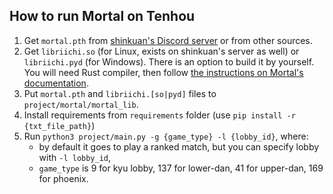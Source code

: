 ## How to run Mortal on Tenhou

1. Get `mortal.pth` from [shinkuan's Discord server](https://github.com/shinkuan/Akagi/blob/main/README.md#you-will-need) or from other sources.
2. Get `libriichi.so` (for Linux, exists on shinkuan's server as well) or `libriichi.pyd` (for Windows). There is an option to build it by yourself. You will need Rust compiler, then follow [the instructions on Mortal's documentation](https://mortal.ekyu.moe/user/build.html#build-and-install-libriichi).
3. Put `mortal.pth` and `libriichi.[so|pyd]` files to `project/mortal/mortal_lib`.
4. Install requirements from `requirements` folder (use `pip install -r {txt_file_path}`)
5. Run `python3 project/main.py -g {game_type} -l {lobby_id}`, where:
    - by default it goes to play a ranked match, but you can specify lobby with `-l lobby_id`,
    - `game_type` is 9 for kyu lobby, 137 for lower-dan, 41 for upper-dan, 169 for phoenix.
